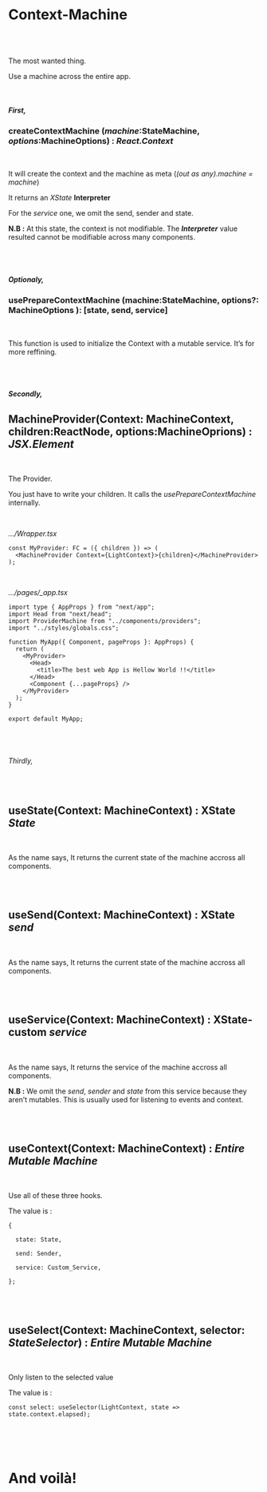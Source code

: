 # Context-Machine

<br/>
<br/>

The most wanted thing.

Use a machine across the entire app.

<br/>

##### First,

### **createContextMachine (_machine_:StateMachine, _options_:MachineOptions)** : _React.Context_ <Interpreter>

<br/>

It will create the context and the machine as meta (_(out as any).machine = machine_)

It returns an _XState_ **Interpreter**

For the _service_ one, we omit the send, sender and state.

**N.B :** At this state, the context is not modifiable. The **_Interpreter_** value resulted cannot be modifiable across many components.

<br/>
<br/>

##### Optionaly,

### **usePrepareContextMachine (machine:StateMachine, options?: MachineOptions )**: [state, send, service]

<br/>

This function is used to initialize the Context with a mutable service. It’s for more reffining.

<br/>
<br/>

##### Secondly,

## **MachineProvider(Context: MachineContext, children:ReactNode, options:MachineOprions)** : _JSX.Element_

<br/>

The Provider.

You just have to write your children. It calls the _usePrepareContextMachine_ internally.

<br/>

_.../Wrapper.tsx_

```tsx
const MyProvider: FC = ({ children }) => (
  <MachineProvider Context={LightContext}>{children}</MachineProvider>
);
```

<br/>

_.../pages/\_app.tsx_

```tsx
import type { AppProps } from "next/app";
import Head from "next/head";
import ProviderMachine from "../components/providers";
import "../styles/globals.css";

function MyApp({ Component, pageProps }: AppProps) {
  return (
    <MyProvider>
      <Head>
        <title>The best web App is Hellow World !!</title>
      </Head>
      <Component {...pageProps} />
    </MyProvider>
  );
}

export default MyApp;
```

<br/>
<br/>

###### Thirdly,

<br/>

## **useState(Context: MachineContext)** : XState _State_

<br/>

As the name says, It returns the current state of the machine accross all components.

<br/>
<br/>

## **useSend(Context: MachineContext)** : XState _send_

<br/>

As the name says, It returns the current state of the machine accross all components.

<br/>
<br/>

## **useService(Context: MachineContext)** : XState-custom _service_

<br/>

As the name says, It returns the service of the machine accross all components.

**N.B :** We omit the _send_, _sender_ and _state_ from this service because they aren’t mutables. This is usually used for listening to events and context.

<br/>
<br/>

## **useContext(Context: MachineContext)** : _Entire Mutable Machine_

<br/>

Use all of these three hooks.

The value is :

```tsx
{

  state: State,

  send: Sender,

  service: Custom_Service,

};
```

<br/>
<br/>

## **useSelect(Context: MachineContext, selector: _StateSelector_)** : _Entire Mutable Machine_

<br/>

Only listen to the selected value

The value is :

```tsx
const select: useSelector(LightContext, state => state.context.elapsed);
```

<br/>
<br/>
<br/>

# And voilà!
